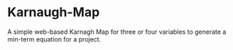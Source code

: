 # Karnaugh-Map
A simple web-based Karnagh Map for three or four variables to generate a min-term equation for a project.
